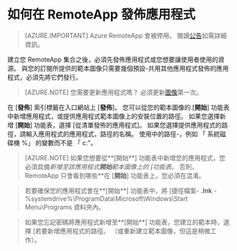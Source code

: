 <properties
    pageTitle="Azure RemoteApp 中的 [發佈應用程式 |Microsoft Azure"
    description="瞭解如何在 Azure RemoteApp 發佈應用程式與資源。"
    services="remoteapp"
    documentationCenter=""
    authors="lizap"
    manager="mbaldwin" />

<tags
    ms.service="remoteapp"
    ms.workload="tbd"
    ms.tgt_pltfrm="na"
    ms.devlang="na"
    ms.topic="article"
    ms.date="08/15/2016"
    ms.author="elizapo" />


# <a name="how-to-publish-an-app-in-remoteapp"></a>如何在 RemoteApp 發佈應用程式

> [AZURE.IMPORTANT]
> Azure RemoteApp 會被停用。 閱讀[公告](https://go.microsoft.com/fwlink/?linkid=821148)如需詳細資訊。

建立您 RemoteApp 集合之後，必須先發佈應用程式或您想要讓使用者使用的資源。 與您的訂閱所提供的範本圖像只需要幾個預設-共用其他應用程式發佈的應用程式，必須先將它們發行。

> [AZURE.NOTE] 您需要更新應用程式嗎？ 必須更新[圖像](remoteapp-update.md)第一次。

在 [**發佈**] 索引標籤在入口網站上 [**發佈**]。 您可以從您的範本圖像的 [**開始**] 功能表中新增應用程式，或提供應用程式範本圖像上的安裝位置的路徑。 如果您選擇新增 [**開始**] 功能表，選擇 [從清單發佈的應用程式]。 如果您選擇提供應用程式的路徑，請輸入應用程式的應用程式，路徑的名稱。 使用中的路徑-，例如 「 系統磁碟機 %」 的變數而不是 「 c:\"。

> [AZURE.NOTE] 如果您想要從**[開始**] 功能表中新增您的應用程式，您必須具備*新增至該應用程式**開始**範本圖像上的 [功能表。* 否則，RemoteApp 只會看到哪些**在 [**開始**] 功能表上，您必須在混淆。 

>若要確保您的應用程式會在**[開始**] 功能表中，將 [捷徑檔案- **.lnk** -%systemdrive%\ProgramData\Microsoft\Windows\Start Menu\Programs 資料夾內。

> 如果您忘記密碼將應用程式新增至**[開始**] 功能表，您建立的範本時，選擇 [若要新增應用程式的路徑。 （或重新建立範本圖像，但這是稍微工作）。


 